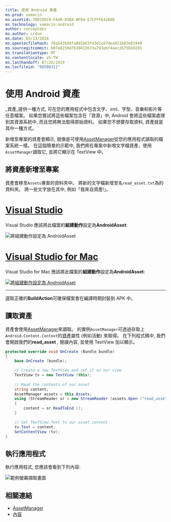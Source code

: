```yaml
---
title: 使用 Android 資產
ms.prod: xamarin
ms.assetid: 70ECDDC9-FA40-03B4-BF04-E7CFFFE4260D
ms.technology: xamarin-android
author: conceptdev
ms.author: crdun
ms.date: 03/13/2018
ms.openlocfilehash: f8a542b58fa891b63f43d1c87dea911b83e01949
ms.sourcegitcommit: b07e0259d7b30413673a793ebf4aec2b75bb9285
ms.translationtype: MT
ms.contentlocale: zh-TW
ms.lasthandoff: 07/26/2019
ms.locfileid: "68509311"
---
```

# <a name="using-android-assets"></a>使用 Android 資產

_資產_提供一種方式, 可在您的應用程式中包含文字、xml、字型、音樂和影片等任意檔案。 如果您嘗試將這些檔案包含在「資源」中, Android 會將這些檔案處理到其資源系統中, 而且您將無法取得原始資料。 如果您不想要存取資料, 資產就是其中一種方式。

新增至專案的資產會顯示, 就像是可使用[AssetManager](xref:Android.Content.Res.AssetManager)從您的應用程式讀取的檔案系統一樣。
在這個簡單的示範中, 我們將在專案中新增文字檔資產、使用`AssetManager`讀取它, 並將它顯示在 TextView 中。


## <a name="add-asset-to-project"></a>將資產新增至專案

資產會移至`Assets`專案的資料夾中。 將新的文字檔新增至名`read_asset.txt`為的資料夾。 將一些文字放在其中, 例如「我來自資產!」。

# <a name="visual-studiotabwindows"></a>[Visual Studio](#tab/windows)

Visual Studio 應該將此檔案的**組建動作**設定為**AndroidAsset**:

![將組建動作設定為 AndroidAsset](android-assets-images/asset-properties-vs.png) 

# <a name="visual-studio-for-mactabmacos"></a>[Visual Studio for Mac](#tab/macos)

Visual Studio for Mac 應該將此檔案的**組建動作**設定為**AndroidAsset**:

[![將組建動作設定為 AndroidAsset](android-assets-images/asset-properties-xs-sml.png)](android-assets-images/asset-properties-xs.png#lightbox)

-----

選取正確的**BuildAction**可確保檔案會在編譯時期封裝到 APK 中。


## <a name="reading-assets"></a>讀取資產

資產會使用[AssetManager](xref:Android.Content.Res.AssetManager)來讀取。 的實例`AssetManager`可透過存取上`Android.Content.Context`的[資產](xref:Android.Content.Context.Assets)屬性 (例如活動) 來取得。
在下列程式碼中, 我們會開啟我們的**read_asset** , 閱讀內容, 並使用 TextView 加以顯示。

```csharp
protected override void OnCreate (Bundle bundle)
{
    base.OnCreate (bundle);

    // Create a new TextView and set it as our view
    TextView tv = new TextView (this);
    
    // Read the contents of our asset
    string content;
    AssetManager assets = this.Assets;
    using (StreamReader sr = new StreamReader (assets.Open ("read_asset.txt")))
    {
        content = sr.ReadToEnd ();
    }

    // Set TextView.Text to our asset content
    tv.Text = content;
    SetContentView (tv);
}
```


## <a name="running-the-application"></a>執行應用程式

執行應用程式, 您應該會看到下列內容:

![範例螢幕擷取畫面](android-assets-images/screenshot.png)


## <a name="related-links"></a>相關連結

- [AssetManager](xref:Android.Content.Res.AssetManager)
- [內容](xref:Android.Content.Context)
